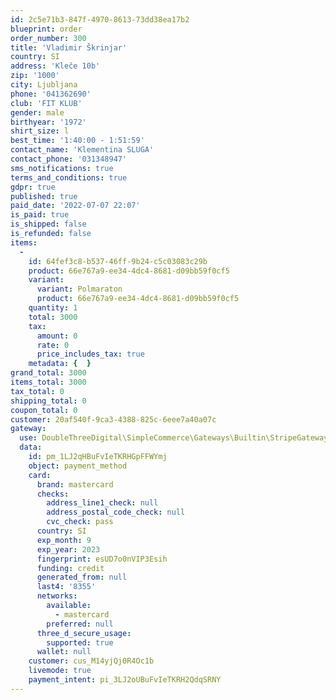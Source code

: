```yaml
---
id: 2c5e71b3-847f-4970-8613-73dd38ea17b2
blueprint: order
order_number: 300
title: 'Vladimir Škrinjar'
country: SI
address: 'Kleče 10b'
zip: '1000'
city: Ljubljana
phone: '041362690'
club: 'FIT KLUB'
gender: male
birthyear: '1972'
shirt_size: l
best_time: '1:40:00 - 1:51:59'
contact_name: 'Klementina SLUGA'
contact_phone: '031348947'
sms_notifications: true
terms_and_conditions: true
gdpr: true
published: true
paid_date: '2022-07-07 22:07'
is_paid: true
is_shipped: false
is_refunded: false
items:
  -
    id: 64fef3c8-b537-46ff-9b24-c5c03083c29b
    product: 66e767a9-ee34-4dc4-8681-d09bb59f0cf5
    variant:
      variant: Polmaraton
      product: 66e767a9-ee34-4dc4-8681-d09bb59f0cf5
    quantity: 1
    total: 3000
    tax:
      amount: 0
      rate: 0
      price_includes_tax: true
    metadata: {  }
grand_total: 3000
items_total: 3000
tax_total: 0
shipping_total: 0
coupon_total: 0
customer: 20af540f-9ca3-4388-825c-6eee7a40a07c
gateway:
  use: DoubleThreeDigital\SimpleCommerce\Gateways\Builtin\StripeGateway
  data:
    id: pm_1LJ2qHBuFvIeTKRHGpFFWYmj
    object: payment_method
    card:
      brand: mastercard
      checks:
        address_line1_check: null
        address_postal_code_check: null
        cvc_check: pass
      country: SI
      exp_month: 9
      exp_year: 2023
      fingerprint: esUD7o0nVIP3Esih
      funding: credit
      generated_from: null
      last4: '8355'
      networks:
        available:
          - mastercard
        preferred: null
      three_d_secure_usage:
        supported: true
      wallet: null
    customer: cus_M14yjQj0R4Oc1b
    livemode: true
    payment_intent: pi_3LJ2oUBuFvIeTKRH2QdqSRNY
---
```

